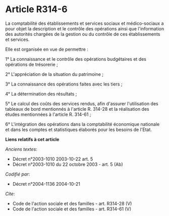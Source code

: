 # Article R314-6

La comptabilité des établissements et services sociaux et médico-sociaux a pour objet la description et le contrôle des
opérations ainsi que l'information des autorités chargées de la gestion ou du contrôle de ces établissements et services. 

Elle est organisée en vue de permettre : 

1° La connaissance et le contrôle des opérations budgétaires et des opérations de trésorerie ; 

2° L'appréciation de la situation du patrimoine ; 

3° La connaissance des opérations faites avec les tiers ; 

4° La détermination des résultats ; 

5° Le calcul des coûts des services rendus, afin d'assurer l'utilisation des tableaux de bord mentionnés à l'article R.
314-28 et la réalisation des études mentionnées à l'article R. 314-61 ; 

6° L'intégration des opérations dans la comptabilité économique nationale et dans les comptes et statistiques élaborés pour
les besoins de l'Etat.

**Liens relatifs à cet article**

_Anciens textes_:

  - Décret n°2003-1010 2003-10-22 art. 5
  - Décret n°2003-1010 du 22 octobre 2003 - art. 5 (Ab)

_Codifié par_:

  - Décret n°2004-1136 2004-10-21

_Cite_:

  - Code de l'action sociale et des familles - art. R314-28 (V)
  - Code de l'action sociale et des familles - art. R314-61 (V)
